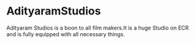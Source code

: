# AdityaramStudios
Adityaram Studios is a boon to all film makers.It is a huge Studio on ECR and is fully equipped with all necessary things.
